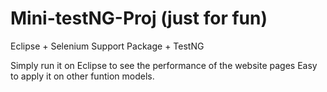 # Mini-testNG-Proj (just for fun)
Eclipse + Selenium Support Package + TestNG

Simply run it on Eclipse to see the performance of the website pages 
Easy to apply it on other funtion models.

